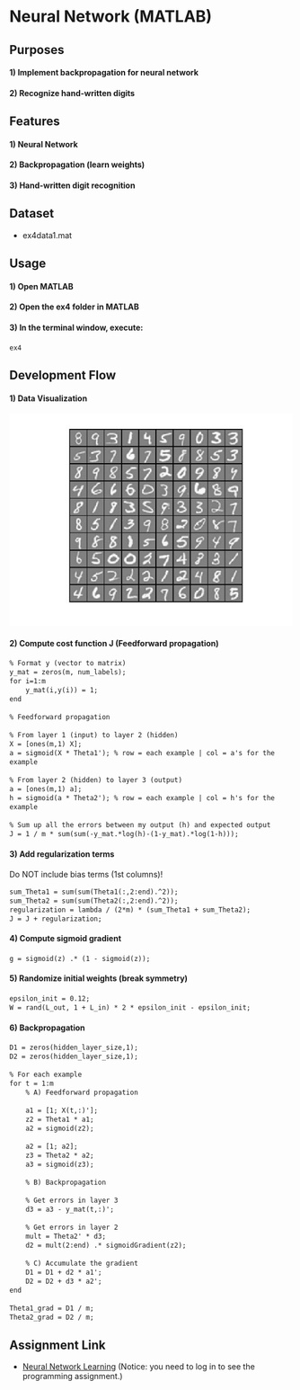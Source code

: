 # Neural Network (MATLAB)


## Purposes
#### 1) Implement backpropagation for neural network
#### 2) Recognize hand-written digits


## Features
#### 1) Neural Network
#### 2) Backpropagation (learn weights)
#### 3) Hand-written digit recognition


## Dataset
- ex4data1.mat


## Usage
#### 1) Open MATLAB
#### 2) Open the ex4 folder in MATLAB
#### 3) In the terminal window, execute:  
```
ex4
```


## Development Flow
#### 1) Data Visualization
![Input images](img/data-visualization.jpg)
#### 2) Compute cost function J (Feedforward propagation)
```
% Format y (vector to matrix)
y_mat = zeros(m, num_labels);
for i=1:m
    y_mat(i,y(i)) = 1;
end

% Feedforward propagation

% From layer 1 (input) to layer 2 (hidden)
X = [ones(m,1) X];
a = sigmoid(X * Theta1'); % row = each example | col = a's for the example

% From layer 2 (hidden) to layer 3 (output)
a = [ones(m,1) a];
h = sigmoid(a * Theta2'); % row = each example | col = h's for the example

% Sum up all the errors between my output (h) and expected output
J = 1 / m * sum(sum(-y_mat.*log(h)-(1-y_mat).*log(1-h)));
```
#### 3) Add regularization terms
Do NOT include bias terms (1st columns)!  
```
sum_Theta1 = sum(sum(Theta1(:,2:end).^2));
sum_Theta2 = sum(sum(Theta2(:,2:end).^2));
regularization = lambda / (2*m) * (sum_Theta1 + sum_Theta2);
J = J + regularization;
```
#### 4) Compute sigmoid gradient
```
g = sigmoid(z) .* (1 - sigmoid(z));
```
#### 5) Randomize initial weights (break symmetry)
```
epsilon_init = 0.12;
W = rand(L_out, 1 + L_in) * 2 * epsilon_init - epsilon_init;
```
#### 6) Backpropagation
```
D1 = zeros(hidden_layer_size,1);
D2 = zeros(hidden_layer_size,1);

% For each example
for t = 1:m
    % A) Feedforward propagation

    a1 = [1; X(t,:)'];
    z2 = Theta1 * a1;
    a2 = sigmoid(z2);

    a2 = [1; a2];
    z3 = Theta2 * a2;
    a3 = sigmoid(z3);

    % B) Backpropagation

    % Get errors in layer 3
    d3 = a3 - y_mat(t,:)';
    
    % Get errors in layer 2
    mult = Theta2' * d3;
    d2 = mult(2:end) .* sigmoidGradient(z2);
    
    % C) Accumulate the gradient
    D1 = D1 + d2 * a1';
    D2 = D2 + d3 * a2';
end

Theta1_grad = D1 / m;
Theta2_grad = D2 / m;
```


## Assignment Link
- [Neural Network Learning](https://www.coursera.org/learn/machine-learning/programming/AiHgN/neural-network-learning) 
(Notice: you need to log in to see the programming assignment.)
